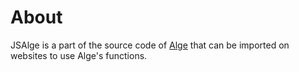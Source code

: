 # About
JSAlge is a part of the source code of [Alge](https://github.com/PaxonicYT/PaxonicYT.github.io) that can be imported on websites to use Alge's functions. 
